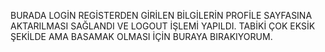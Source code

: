 BURADA LOGİN REGİSTERDEN GİRİLEN BİLGİLERİN PROFİLE SAYFASINA AKTARILMASI SAĞLANDI VE LOGOUT İŞLEMİ YAPILDI. TABİKİ ÇOK EKSİK ŞEKİLDE AMA BASAMAK OLMASI İÇİN BURAYA BIRAKIYORUM.
